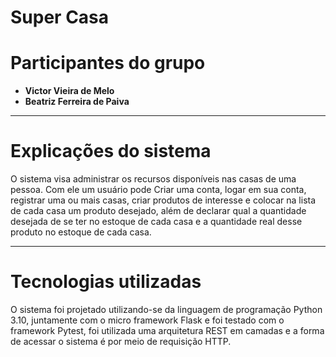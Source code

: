 # Super Casa

# Participantes do grupo

- **Victor Vieira de Melo**
- **Beatriz Ferreira de Paiva**

---

# Explicações do sistema

O sistema visa administrar os recursos disponíveis nas casas de uma pessoa. Com ele um usuário pode Criar uma conta, logar em sua conta, registrar uma ou mais casas, criar produtos de interesse e colocar na lista de cada casa um produto desejado, além de declarar qual a quantidade desejada de se ter no estoque de cada casa e a quantidade real desse produto no estoque de cada casa.

---

# Tecnologias utilizadas

O sistema foi projetado utilizando-se da linguagem de programação Python 3.10, juntamente com o micro framework Flask e foi testado com o framework Pytest, foi utilizada uma arquitetura REST em camadas e a forma de acessar o sistema é por meio de requisição HTTP.